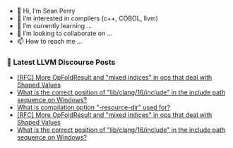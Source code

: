 - 👋 Hi, I’m Sean Perry
- 👀 I’m interested in compilers (c++, COBOL, llvm)
- 🌱 I’m currently learning ...
- 💞️ I’m looking to collaborate on ...
- 📫 How to reach me ...

<!---
s66perry/s66perry is a ✨ special ✨ repository because its `README.md` (this file) appears on your GitHub profile.
You can click the Preview link to take a look at your changes.
--->
### 📕 Latest LLVM Discourse Posts

<!-- DISCOURSE-LLVM:START -->
- [[RFC] More OpFoldResult and &quot;mixed indices&quot; in ops that deal with Shaped Values](https://discourse.llvm.org/t/rfc-more-opfoldresult-and-mixed-indices-in-ops-that-deal-with-shaped-values/72510#post_13)
- [What is the correct position of &quot;lib/clang/16/include&quot; in the include path sequence on Windows?](https://discourse.llvm.org/t/what-is-the-correct-position-of-lib-clang-16-include-in-the-include-path-sequence-on-windows/72886#post_2)
- [What is compilation option &quot;-resource-dir&quot; used for?](https://discourse.llvm.org/t/what-is-compilation-option-resource-dir-used-for/72885#post_2)
- [[RFC] More OpFoldResult and &quot;mixed indices&quot; in ops that deal with Shaped Values](https://discourse.llvm.org/t/rfc-more-opfoldresult-and-mixed-indices-in-ops-that-deal-with-shaped-values/72510#post_12)
- [What is the correct position of &quot;lib/clang/16/include&quot; in the include path sequence on Windows?](https://discourse.llvm.org/t/what-is-the-correct-position-of-lib-clang-16-include-in-the-include-path-sequence-on-windows/72886#post_1)
<!-- DISCOURSE-LLVM:END -->
